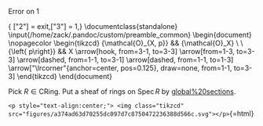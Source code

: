 Error on 1

{ ["2"] = exit,["3"] = 1,} 
\documentclass{standalone}
\input{/home/zack/.pandoc/custom/preamble_common}
\begin{document}
\nopagecolor
\begin{tikzcd}
    {\mathcal{O}_{X, p}} && {\mathcal{O}_X} \\
    \\
    {\left\{ p\right\}} && X
    \arrow[hook, from=3-1, to=3-3]
    \arrow[from=1-3, to=3-3]
    \arrow[dashed, from=1-1, to=3-1]
    \arrow[dashed, from=1-1, to=1-3]
    \arrow["\lrcorner"{anchor=center, pos=0.125}, draw=none, from=1-1, to=3-3]
\end{tikzcd}
\end{document}













Pick $R\in \mathsf{CRing}$. Put a sheaf of rings on $\operatorname{Spec}R$ by [global%20sections](global%20sections).


`<p style="text-align:center;"> <img class="tikzcd" src="figures/a374ad63d70255dc097d7c8750472236388d566c.svg"></p>`{=html}

